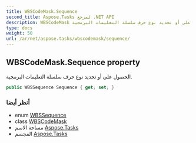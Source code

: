 ```yaml
---
title: WBSCodeMask.Sequence
second_title: Aspose.Tasks لمرجع .NET API
description: WBSCodeMask ملكية. الحصول على أو تحديد نوع حرف سلسلة التعليمات البرمجية.
type: docs
weight: 50
url: /ar/net/aspose.tasks/wbscodemask/sequence/
---
```

## WBSCodeMask.Sequence property

الحصول على أو تحديد نوع حرف سلسلة التعليمات البرمجية.

```csharp
public WBSSequence Sequence { get; set; }
```

### أنظر أيضا

* enum [WBSSequence](../../wbssequence/)
* class [WBSCodeMask](../)
* مساحة الاسم [Aspose.Tasks](../../wbscodemask/)
* المجسم [Aspose.Tasks](../../../)



